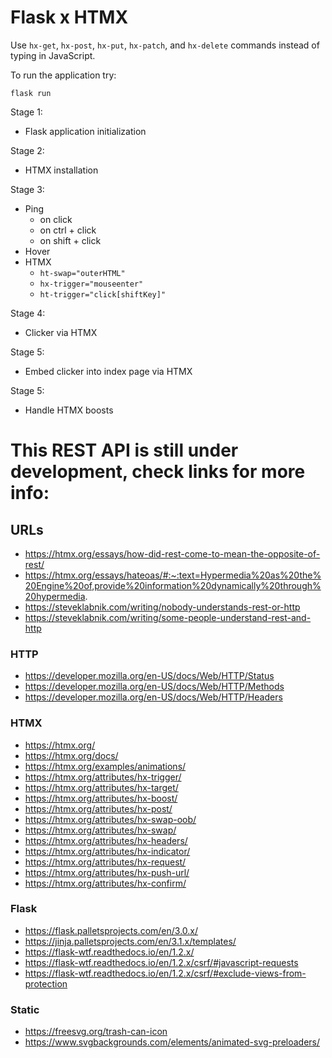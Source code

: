 # Flask x HTMX
Use `hx-get`, `hx-post`, `hx-put`, `hx-patch`, and `hx-delete` commands instead of typing in JavaScript.

To run the application try:

  ```
  flask run
  ```

Stage 1:
- Flask application initialization

Stage 2:
- HTMX installation

Stage 3:
- Ping 
  - on click 
  - on ctrl + click
  - on shift + click
- Hover
- HTMX
  - `ht-swap="outerHTML"` 
  - `hx-trigger="mouseenter"`
  - `ht-trigger="click[shiftKey]"`

Stage 4:
- Clicker via HTMX

Stage 5:
- Embed clicker into index page via HTMX

Stage 5:
- Handle HTMX boosts

# This REST API is still under development, check links for more info:

## URLs
- https://htmx.org/essays/how-did-rest-come-to-mean-the-opposite-of-rest/
- https://htmx.org/essays/hateoas/#:~:text=Hypermedia%20as%20the%20Engine%20of,provide%20information%20dynamically%20through%20hypermedia.
- https://steveklabnik.com/writing/nobody-understands-rest-or-http
- https://steveklabnik.com/writing/some-people-understand-rest-and-http

### HTTP
- https://developer.mozilla.org/en-US/docs/Web/HTTP/Status
- https://developer.mozilla.org/en-US/docs/Web/HTTP/Methods
- https://developer.mozilla.org/en-US/docs/Web/HTTP/Headers

### HTMX
- https://htmx.org/
- https://htmx.org/docs/
- https://htmx.org/examples/animations/
- https://htmx.org/attributes/hx-trigger/
- https://htmx.org/attributes/hx-target/
- https://htmx.org/attributes/hx-boost/
- https://htmx.org/attributes/hx-post/
- https://htmx.org/attributes/hx-swap-oob/
- https://htmx.org/attributes/hx-swap/
- https://htmx.org/attributes/hx-headers/
- https://htmx.org/attributes/hx-indicator/
- https://htmx.org/attributes/hx-request/
- https://htmx.org/attributes/hx-push-url/
- https://htmx.org/attributes/hx-confirm/

### Flask
- https://flask.palletsprojects.com/en/3.0.x/
- https://jinja.palletsprojects.com/en/3.1.x/templates/
- https://flask-wtf.readthedocs.io/en/1.2.x/
- https://flask-wtf.readthedocs.io/en/1.2.x/csrf/#javascript-requests
- https://flask-wtf.readthedocs.io/en/1.2.x/csrf/#exclude-views-from-protection

### Static
- https://freesvg.org/trash-can-icon
- https://www.svgbackgrounds.com/elements/animated-svg-preloaders/
